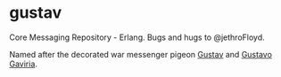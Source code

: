 # gustav
Core Messaging Repository - Erlang. Bugs and hugs to @jethroFloyd.

Named after the decorated war messenger pigeon [Gustav](https://en.wikipedia.org/wiki/Gustav_(pigeon)) and [Gustavo Gaviria](http://narcos.wikia.com/wiki/Gustavo_Gaviria).

